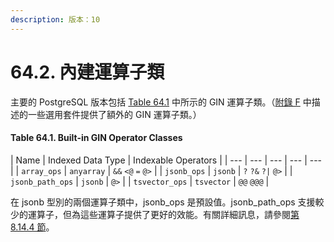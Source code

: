 ```yaml
---
description: 版本：10
---
```


# 64.2. 內建運算子類

主要的 PostgreSQL 版本包括 [Table 64.1](64.2.-built-in-operator-classes.md#table-64-1-built-in-gin-operator-classes) 中所示的 GIN 運算子類。（[附錄 F](../../appendixes/f.-yan-shen-zhi-yuan-mo-zu/) 中描述的一些選用套件提供了額外的 GIN 運算子類。）

#### **Table 64.1. Built-in GIN Operator Classes**

| Name | Indexed Data Type | Indexable Operators |
| --- | --- | --- | --- | --- |
| `array_ops` | `anyarray` | `&&` `<@` `=` `@>` |
| `jsonb_ops` | `jsonb` | `?` `?&` `?|` `@>` |
| `jsonb_path_ops` | `jsonb` | `@>` |
| `tsvector_ops` | `tsvector` | `@@` `@@@` |

在 jsonb 型別的兩個運算子類中，jsonb\_ops 是預設值。jsonb\_path\_ops 支援較少的運算子，但為這些運算子提供了更好的效能。有關詳細訊息，請參閱[第 8.14.4 節](../../the-sql-language/data-types/8.14.-json-xing-bie.md#8-14-4-jsonbindexing)。

